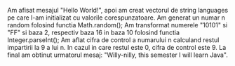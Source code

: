 Am afisat mesajul "Hello World!", apoi am creat vectorul de string languages pe care l-am initializat cu valorile corespunzatoare. 
Am generat un numar n random folosind functia Math.random();
Am transformat numerele "10101" si "FF" si baza 2, respectiv baza 16 in baza 10 folosind functia Integer.parseInt();
Am aflat cifra de control a numarului n calculand restul impartirii la 9 a lui n. In cazul in care restul este 0, cifra de control este 9.
La final am obtinut urmatorul mesaj: "Willy-nilly, this semester I will learn Java".
